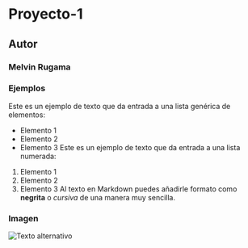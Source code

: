 # Proyecto-1

## Autor 
### Melvin Rugama

### Ejemplos
Este es un ejemplo de texto que da entrada a una lista genérica de elementos:
- Elemento 1
- Elemento 2
- Elemento 3
Este es un ejemplo de texto que da entrada a una lista numerada:
1. Elemento 1
2. Elemento 2
3. Elemento 3
Al texto en Markdown puedes añadirle formato como **negrita** o *cursiva* de una manera muy sencilla.

### Imagen
![Texto alternativo](cole_2\proyecto-1\imagenes\ken)